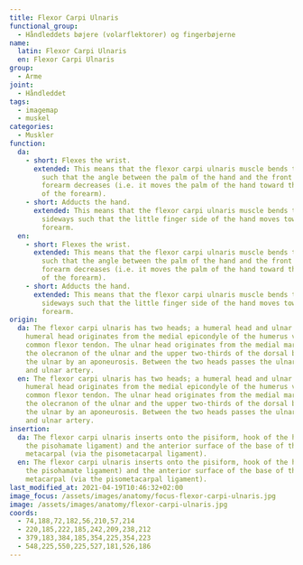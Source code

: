```yaml
---
title: Flexor Carpi Ulnaris
functional_group:
  - Håndleddets bøjere (volarflektorer) og fingerbøjerne
name:
  latin: Flexor Carpi Ulnaris
  en: Flexor Carpi Ulnaris
group:
  - Arme
joint:
  - Håndleddet
tags:
  - imagemap
  - muskel
categories:
  - Muskler
function:
  da:
    - short: Flexes the wrist.
      extended: This means that the flexor carpi ulnaris muscle bends the wrist joint
        such that the angle between the palm of the hand and the front of the
        forearm decreases (i.e. it moves the palm of the hand toward the front
        of the forearm).
    - short: Adducts the hand.
      extended: This means that the flexor carpi ulnaris muscle bends the wrist
        sideways such that the little finger side of the hand moves toward the
        forearm.
  en:
    - short: Flexes the wrist.
      extended: This means that the flexor carpi ulnaris muscle bends the wrist joint
        such that the angle between the palm of the hand and the front of the
        forearm decreases (i.e. it moves the palm of the hand toward the front
        of the forearm).
    - short: Adducts the hand.
      extended: This means that the flexor carpi ulnaris muscle bends the wrist
        sideways such that the little finger side of the hand moves toward the
        forearm.
origin:
  da: The flexor carpi ulnaris has two heads; a humeral head and ulnar head. The
    humeral head originates from the medial epicondyle of the humerus via the
    common flexor tendon. The ulnar head originates from the medial margin of
    the olecranon of the ulnar and the upper two-thirds of the dorsal border of
    the ulnar by an aponeurosis. Between the two heads passes the ulnar nerve
    and ulnar artery.
  en: The flexor carpi ulnaris has two heads; a humeral head and ulnar head. The
    humeral head originates from the medial epicondyle of the humerus via the
    common flexor tendon. The ulnar head originates from the medial margin of
    the olecranon of the ulnar and the upper two-thirds of the dorsal border of
    the ulnar by an aponeurosis. Between the two heads passes the ulnar nerve
    and ulnar artery.
insertion:
  da: The flexor carpi ulnaris inserts onto the pisiform, hook of the hamate (via
    the pisohamate ligament) and the anterior surface of the base of the fifth
    metacarpal (via the pisometacarpal ligament).
  en: The flexor carpi ulnaris inserts onto the pisiform, hook of the hamate (via
    the pisohamate ligament) and the anterior surface of the base of the fifth
    metacarpal (via the pisometacarpal ligament).
last_modified_at: 2021-04-19T10:46:32+02:00
image_focus: /assets/images/anatomy/focus-flexor-carpi-ulnaris.jpg
image: /assets/images/anatomy/flexor-carpi-ulnaris.jpg
coords:
  - 74,188,72,182,56,210,57,214
  - 220,185,222,185,242,209,238,212
  - 379,183,384,185,354,225,354,223
  - 548,225,550,225,527,181,526,186
---
```

